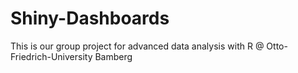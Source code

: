 # Shiny-Dashboards
This is our group project for advanced data analysis with R @ Otto-Friedrich-University Bamberg
